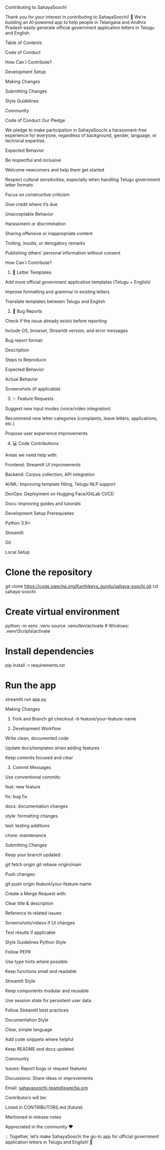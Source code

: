 Contributing to SahayaSoochi

Thank you for your interest in contributing to SahayaSoochi! 🙏
We’re building an AI-powered app to help people in Telangana and Andhra Pradesh easily generate official government application letters in Telugu and English.

Table of Contents

Code of Conduct

How Can I Contribute?

Development Setup

Making Changes

Submitting Changes

Style Guidelines

Community

Code of Conduct
Our Pledge

We pledge to make participation in SahayaSoochi a harassment-free experience for everyone, regardless of background, gender, language, or technical expertise.

Expected Behavior

Be respectful and inclusive

Welcome newcomers and help them get started

Respect cultural sensitivities, especially when handling Telugu government letter formats

Focus on constructive criticism

Give credit where it’s due

Unacceptable Behavior

Harassment or discrimination

Sharing offensive or inappropriate content

Trolling, insults, or derogatory remarks

Publishing others’ personal information without consent

How Can I Contribute?
1. 📝 Letter Templates

Add more official government application templates (Telugu + English)

Improve formatting and grammar in existing letters

Translate templates between Telugu and English

2. 🐛 Bug Reports

Check if the issue already exists before reporting

Include OS, browser, Streamlit version, and error messages

Bug report format:

Description

Steps to Reproduce

Expected Behavior

Actual Behavior

Screenshots (if applicable)

3. ✨ Feature Requests

Suggest new input modes (voice/video integration)

Recommend new letter categories (complaints, leave letters, applications, etc.)

Propose user experience improvements

4. 💻 Code Contributions

Areas we need help with:

Frontend: Streamlit UI improvements

Backend: Corpus collection, API integration

AI/ML: Improving template filling, Telugu NLP support

DevOps: Deployment on Hugging Face/GitLab CI/CD

Docs: Improving guides and tutorials

Development Setup
Prerequisites

Python 3.9+

Streamlit

Git

Local Setup
# Clone the repository
git clone https://code.swecha.org/Karthikeya_gundu/sahaya-soochi.git
cd sahaya-soochi

# Create virtual environment
python -m venv .venv
source .venv/bin/activate   # Windows: .venv\Scripts\activate

# Install dependencies
pip install -r requirements.txt

# Run the app
streamlit run app.py

Making Changes
1. Fork and Branch
git checkout -b feature/your-feature-name

2. Development Workflow

Write clean, documented code

Update docs/templates when adding features

Keep commits focused and clear

3. Commit Messages

Use conventional commits:

feat: new feature

fix: bug fix

docs: documentation changes

style: formatting changes

test: testing additions

chore: maintenance

Submitting Changes

Keep your branch updated:

git fetch origin
git rebase origin/main


Push changes:

git push origin feature/your-feature-name


Create a Merge Request with:

Clear title & description

Reference to related issues

Screenshots/videos if UI changes

Test results if applicable

Style Guidelines
Python Style

Follow PEP8

Use type hints where possible

Keep functions small and readable

Streamlit Style

Keep components modular and reusable

Use session state for persistent user data

Follow Streamlit best practices

Documentation Style

Clear, simple language

Add code snippets where helpful

Keep README and docs updated

Community

Issues: Report bugs or request features

Discussions: Share ideas or improvements

Email: sahayasoochi-team@swecha.org

Contributors will be:

Listed in CONTRIBUTORS.md (future)

Mentioned in release notes

Appreciated in the community ❤️

💡 Together, let’s make SahayaSoochi the go-to app for official government application letters in Telugu and English! 🚀